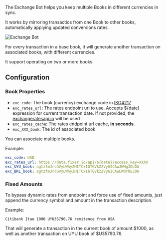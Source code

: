 The Exchange Bot helps you keep multiple Books in different currencies in sync.

It works by mirroring transactios from one Book to other books, automatically applying updated conversions rates.

![Exchange Bot](https://docs.google.com/drawings/d/e/2PACX-1vTAW6vvlAPHup58L5mwdiQnUVoSxHbf890GJiHYVkLmzhAc0kaGsb8B721vc1pRFVXp2OWx8rBiACMR/pub?w=888&h=389)

For every transaction in a base book, it will generate another transaction on associated books, with different currencies.

It support operating on two or more books.

## Configuration

### Book Properties

- ```exc_code```: The book (currency) exchange code in [ISO4217](https://en.wikipedia.org/wiki/ISO_4217)
- ```exc_rates_url```: The rates endpoint url to use. Accepts ${date} expression for current transaction date. If not provided, the [exchangeratesapi.io](https://exchangeratesapi.io/) will be used
- ```exc_rates_cache```: The rates endpoint url cache, **in seconds**. 
- ```exc_XXX_book```: The id of associated book

You can associate multiple books.

Example:
```yaml
exc_code: USD
exc_rates_url: https://data.fixer.io/api/${date}?access_key=XXXX
exc_UYU_book: agtzfmJrcGVyLWhyZHITCxIGTGVkZ2VyGICAwJWHgJQLDA
exc_BRL_book: agtzfmJrcGVyLWhyZHITCxIGTGVkZ2VyGICAwLWdrOEJDA
```

### Fixed Amounts

To bypass dynamic rates from endpoint and force use of fixed amounts, just append the currency symbol and amount in the transaction description.

Example:

```
Citibank Itau 1000 UYU35790.76 remitence from USA
```

That will generate a transaction in the current book of amount $1000, as well as another transaction on UYU book of $U35790.76.


